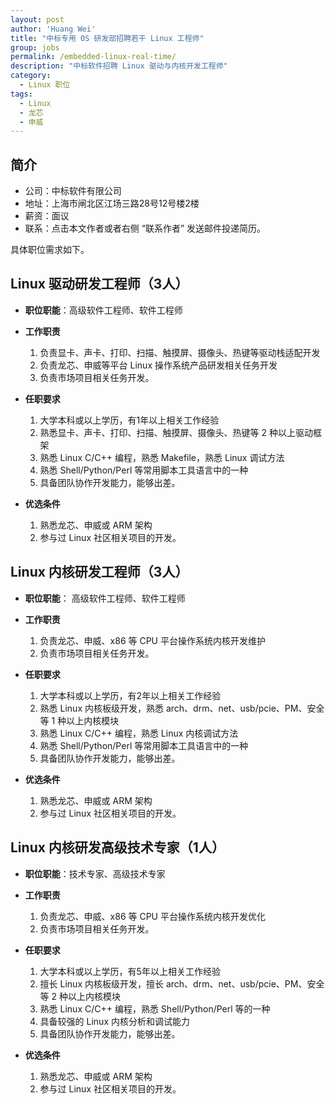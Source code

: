 ```yaml
---
layout: post
author: 'Huang Wei'
title: "中标专用 OS 研发部招聘若干 Linux 工程师"
group: jobs
permalink: /embedded-linux-real-time/
description: "中标软件招聘 Linux 驱动与内核开发工程师"
category:
  - Linux 职位
tags:
  - Linux
  - 龙芯
  - 申威
---
```


## 简介

* 公司：中标软件有限公司
* 地址：上海市闸北区江场三路28号12号楼2楼
* 薪资：面议
* 联系：点击本文作者或者右侧 “联系作者” 发送邮件投递简历。

具体职位需求如下。

## Linux 驱动研发工程师（3人）

* __职位职能__：高级软件工程师、软件工程师
* __工作职责__

  1. 负责显卡、声卡、打印、扫描、触摸屏、摄像头、热键等驱动栈适配开发
  2. 负责龙芯、申威等平台 Linux 操作系统产品研发相关任务开发
  3. 负责市场项目相关任务开发。

* __任职要求__

  1. 大学本科或以上学历，有1年以上相关工作经验
  2. 熟悉显卡、声卡、打印、扫描、触摸屏、摄像头、热键等 2 种以上驱动框架
  3. 熟悉 Linux C/C++ 编程，熟悉 Makefile，熟悉 Linux 调试方法
  4. 熟悉 Shell/Python/Perl 等常用脚本工具语言中的一种
  5. 具备团队协作开发能力，能够出差。

* __优选条件__ 

  1. 熟悉龙芯、申威或 ARM 架构
  2. 参与过 Linux 社区相关项目的开发。


## Linux 内核研发工程师（3人）

* __职位职能__： 高级软件工程师、软件工程师
* __工作职责__

  1. 负责龙芯、申威、x86 等 CPU 平台操作系统内核开发维护
  2. 负责市场项目相关任务开发。

* __任职要求__

  1. 大学本科或以上学历，有2年以上相关工作经验
  2. 熟悉 Linux 内核板级开发，熟悉 arch、drm、net、usb/pcie、PM、安全等 1 种以上内核模块
  3. 熟悉 Linux C/C++ 编程，熟悉 Linux 内核调试方法
  4. 熟悉 Shell/Python/Perl 等常用脚本工具语言中的一种
  5. 具备团队协作开发能力，能够出差。

* __优选条件__

  1. 熟悉龙芯、申威或 ARM 架构
  2. 参与过 Linux 社区相关项目的开发。

## Linux 内核研发高级技术专家（1人）

* __职位职能__：技术专家、高级技术专家
* __工作职责__

  1. 负责龙芯、申威、x86 等 CPU 平台操作系统内核开发优化
  2. 负责市场项目相关任务开发。

* __任职要求__

  1. 大学本科或以上学历，有5年以上相关工作经验
  2. 擅长 Linux 内核板级开发，擅长 arch、drm、net、usb/pcie、PM、安全等 2 种以上内核模块
  3. 熟悉 Linux C/C++ 编程，熟悉 Shell/Python/Perl 等的一种
  4. 具备较强的 Linux 内核分析和调试能力
  5. 具备团队协作开发能力，能够出差。

* __优选条件__

  1. 熟悉龙芯、申威或 ARM 架构
  2. 参与过 Linux 社区相关项目的开发。
